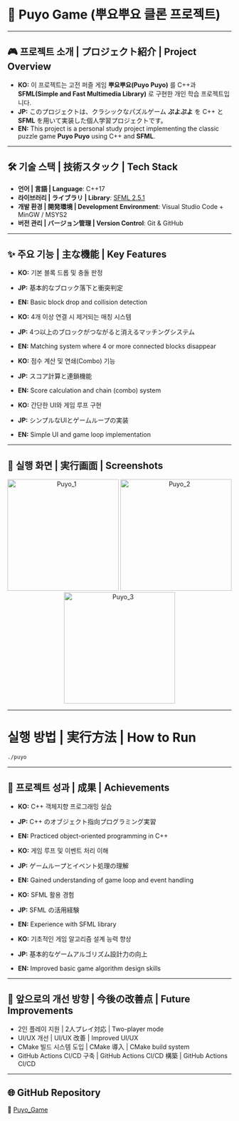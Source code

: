 # 📌 Puyo Game (뿌요뿌요 클론 프로젝트)

---

## 🎮 프로젝트 소개 | プロジェクト紹介 | Project Overview

* **KO:** 이 프로젝트는 고전 퍼즐 게임 **뿌요뿌요(Puyo Puyo)** 를 C++과 **SFML(Simple and Fast Multimedia Library)** 로 구현한 개인 학습 프로젝트입니다.
* **JP:** このプロジェクトは、クラシックなパズルゲーム **ぷよぷよ** を C++ と **SFML** を用いて実装した個人学習プロジェクトです。
* **EN:** This project is a personal study project implementing the classic puzzle game **Puyo Puyo** using C++ and **SFML**.

---

## 🛠 기술 스택 | 技術スタック | Tech Stack

* **언어 | 言語 | Language**: C++17
* **라이브러리 | ライブラリ | Library**: [SFML 2.5.1](https://www.sfml-dev.org/)
* **개발 환경 | 開発環境 | Development Environment**: Visual Studio Code + MinGW / MSYS2
* **버전 관리 | バージョン管理 | Version Control**: Git & GitHub

---

## ✨ 주요 기능 | 主な機能 | Key Features

* **KO:** 기본 블록 드롭 및 충돌 판정

* **JP:** 基本的なブロック落下と衝突判定

* **EN:** Basic block drop and collision detection

* **KO:** 4개 이상 연결 시 제거되는 매칭 시스템

* **JP:** 4つ以上のブロックがつながると消えるマッチングシステム

* **EN:** Matching system where 4 or more connected blocks disappear

* **KO:** 점수 계산 및 연쇄(Combo) 기능

* **JP:** スコア計算と連鎖機能

* **EN:** Score calculation and chain (combo) system

* **KO:** 간단한 UI와 게임 루프 구현

* **JP:** シンプルなUIとゲームループの実装

* **EN:** Simple UI and game loop implementation

---

## 📸 실행 화면 | 実行画面 | Screenshots

<p align="center">
  <img src="https://github.com/user-attachments/assets/eb9e5d27-ba6b-4b6f-b54b-8f65ef26b0be" alt="Puyo_1" width="250"/>
  <img src="https://github.com/user-attachments/assets/ef145c17-77e8-4993-8922-cc534a29acc1" alt="Puyo_2" width="250"/>
  <img src="https://github.com/user-attachments/assets/8f761123-c736-4909-8f34-50b49eb2e386" alt="Puyo_3" width="250"/>
</p>


---

# 실행 방법 | 実行方法 | How to Run
 ```bash g++ src/main.cpp -o puyo -lsfml-graphics -lsfml-window -lsfml-system
./puyo
```

---

## 🚀 프로젝트 성과 | 成果 | Achievements

* **KO:** C++ 객체지향 프로그래밍 실습

* **JP:** C++ のオブジェクト指向プログラミング実習

* **EN:** Practiced object-oriented programming in C++

* **KO:** 게임 루프 및 이벤트 처리 이해

* **JP:** ゲームループとイベント処理の理解

* **EN:** Gained understanding of game loop and event handling

* **KO:** SFML 활용 경험

* **JP:** SFML の活用経験

* **EN:** Experience with SFML library

* **KO:** 기초적인 게임 알고리즘 설계 능력 향상

* **JP:** 基本的なゲームアルゴリズム設計力の向上

* **EN:** Improved basic game algorithm design skills

---

## 📖 앞으로의 개선 방향 | 今後の改善点 | Future Improvements

* 2인 플레이 지원 | 2人プレイ対応 | Two-player mode
* UI/UX 개선 | UI/UX 改善 | Improved UI/UX
* CMake 빌드 시스템 도입 | CMake 導入 | CMake build system
* GitHub Actions CI/CD 구축 | GitHub Actions CI/CD 構築 | GitHub Actions CI/CD

---

## 🌐 GitHub Repository

🔗 [Puyo\_Game](https://github.com/Gyu1234/Puyo_Game)
